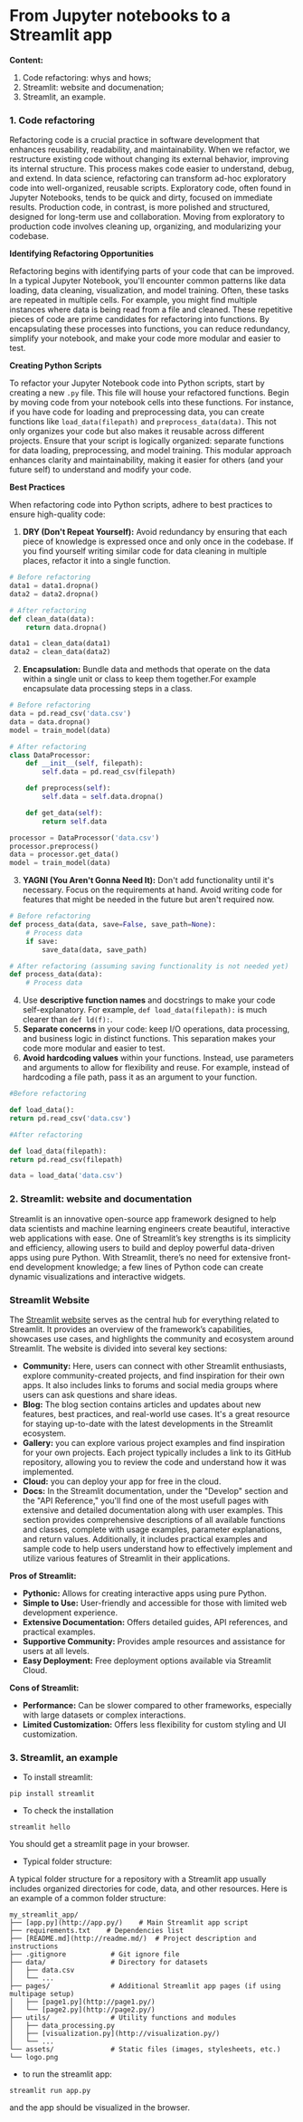 # From Jupyter notebooks to a Streamlit app

**Content:**

1. Code refactoring: whys and hows;
2. Streamlit: website and documenation;
3. Streamlit, an example.

### 1. Code refactoring

Refactoring code is a crucial practice in software development that enhances reusability, readability, and maintainability. When we refactor, we restructure existing code without changing its external behavior, improving its internal structure. This process makes code easier to understand, debug, and extend. In data science, refactoring can transform ad-hoc exploratory code into well-organized, reusable scripts. Exploratory code, often found in Jupyter Notebooks, tends to be quick and dirty, focused on immediate results. Production code, in contrast, is more polished and structured, designed for long-term use and collaboration. Moving from exploratory to production code involves cleaning up, organizing, and modularizing your codebase.

**Identifying Refactoring Opportunities**

Refactoring begins with identifying parts of your code that can be improved. In a typical Jupyter Notebook, you'll encounter common patterns like data loading, data cleaning, visualization, and model training. Often, these tasks are repeated in multiple cells. For example, you might find multiple instances where data is being read from a file and cleaned. These repetitive pieces of code are prime candidates for refactoring into functions. By encapsulating these processes into functions, you can reduce redundancy, simplify your notebook, and make your code more modular and easier to test.

**Creating Python Scripts**

To refactor your Jupyter Notebook code into Python scripts, start by creating a new `.py` file. This file will house your refactored functions. Begin by moving code from your notebook cells into these functions. For instance, if you have code for loading and preprocessing data, you can create functions like `load_data(filepath)` and `preprocess_data(data)`. This not only organizes your code but also makes it reusable across different projects. Ensure that your script is logically organized: separate functions for data loading, preprocessing, and model training. This modular approach enhances clarity and maintainability, making it easier for others (and your future self) to understand and modify your code.

**Best Practices**

When refactoring code into Python scripts, adhere to best practices to ensure high-quality code:

1. **DRY (Don't Repeat Yourself):** Avoid redundancy by ensuring that each piece of knowledge is expressed once and only once in the codebase. If you find yourself writing similar code for data cleaning in multiple places, refactor it into a single function.

```python
# Before refactoring
data1 = data1.dropna()
data2 = data2.dropna()

# After refactoring
def clean_data(data):
    return data.dropna()

data1 = clean_data(data1)
data2 = clean_data(data2)
```

2. **Encapsulation:** Bundle data and methods that operate on the data within a single unit or class to keep them together.For example encapsulate data processing steps in a class.

```python
# Before refactoring
data = pd.read_csv('data.csv')
data = data.dropna()
model = train_model(data)

# After refactoring
class DataProcessor:
    def __init__(self, filepath):
        self.data = pd.read_csv(filepath)

    def preprocess(self):
        self.data = self.data.dropna()

    def get_data(self):
        return self.data

processor = DataProcessor('data.csv')
processor.preprocess()
data = processor.get_data()
model = train_model(data)
```

3. **YAGNI (You Aren't Gonna Need It):** Don't add functionality until it's necessary. Focus on the requirements at hand. Avoid writing code for features that might be needed in the future but aren't required now.

```python
# Before refactoring
def process_data(data, save=False, save_path=None):
    # Process data
    if save:
        save_data(data, save_path)

# After refactoring (assuming saving functionality is not needed yet)
def process_data(data):
    # Process data
```

4. Use **descriptive function names** and docstrings to make your code self-explanatory. For example, `def load_data(filepath):` is much clearer than `def ld(f):`. 
5. **Separate concerns** in your code: keep I/O operations, data processing, and business logic in distinct functions. This separation makes your code more modular and easier to test. 
6. **Avoid hardcoding values** within your functions. Instead, use parameters and arguments to allow for flexibility and reuse. For example, instead of hardcoding a file path, pass it as an argument to your function. 
```python  
#Before refactoring

def load_data():
return pd.read_csv('data.csv')

#After refactoring

def load_data(filepath):
return pd.read_csv(filepath)

data = load_data('data.csv')
```

### 2. Streamlit: website and documentation

Streamlit is an innovative open-source app framework designed to help data scientists and machine learning engineers create beautiful, interactive web applications with ease. One of Streamlit’s key strengths is its simplicity and efficiency, allowing users to build and deploy powerful data-driven apps using pure Python. With Streamlit, there’s no need for extensive front-end development knowledge; a few lines of Python code can create dynamic visualizations and interactive widgets.

### Streamlit Website

The [Streamlit website](https://streamlit.io/) serves as the central hub for everything related to Streamlit. It provides an overview of the framework’s capabilities, showcases use cases, and highlights the community and ecosystem around Streamlit. The website is divided into several key sections:

- **Community:** Here, users can connect with other Streamlit enthusiasts, explore community-created projects, and find inspiration for their own apps. It also includes links to forums and social media groups where users can ask questions and share ideas.
- **Blog:** The blog section contains articles and updates about new features, best practices, and real-world use cases. It's a great resource for staying up-to-date with the latest developments in the Streamlit ecosystem.
- **Gallery:** you can explore various project examples and find inspiration for your own projects. Each project typically includes a link to its GitHub repository, allowing you to review the code and understand how it was implemented.
- **Cloud:** you can deploy your app for free in the cloud.
- **Docs:** In the Streamlit documentation, under the "Develop" section and the "API Reference," you'll find one of the most usefull pages with extensive and detailed documentation along with user examples. This section provides comprehensive descriptions of all available functions and classes, complete with usage examples, parameter explanations, and return values. Additionally, it includes practical examples and sample code to help users understand how to effectively implement and utilize various features of Streamlit in their applications.

**Pros of Streamlit:**

- **Pythonic:** Allows for creating interactive apps using pure Python.
- **Simple to Use:** User-friendly and accessible for those with limited web development experience.
- **Extensive Documentation:** Offers detailed guides, API references, and practical examples.
- **Supportive Community:** Provides ample resources and assistance for users at all levels.
- **Easy Deployment:** Free deployment options available via Streamlit Cloud.

**Cons of Streamlit:**

- **Performance:** Can be slower compared to other frameworks, especially with large datasets or complex interactions.
- **Limited Customization:** Offers less flexibility for custom styling and UI customization.

### 3. Streamlit, an example

- To install streamlit:

`pip install streamlit`

- To check the installation

`streamlit hello`

You should get a streamlit page in your browser.

- Typical folder structure:

A typical folder structure for a repository with a Streamlit app usually includes organized directories for code, data, and other resources. Here is an example of a common folder structure:
```
my_streamlit_app/
├── [app.py](http://app.py/)    # Main Streamlit app script
├── requirements.txt    # Dependencies list
├── [README.md](http://readme.md/)  # Project description and 
instructions
├── .gitignore           # Git ignore file
├── data/                # Directory for datasets
│   ├── data.csv
│   └── ...
├── pages/               # Additional Streamlit app pages (if using multipage setup)
│   ├── [page1.py](http://page1.py/)
│   └── [page2.py](http://page2.py/)
├── utils/               # Utility functions and modules
│   ├── data_processing.py
│   ├── [visualization.py](http://visualization.py/)
│   └── ...
└── assets/              # Static files (images, stylesheets, etc.)
└── logo.png

```
- to run the streamlit app:

`streamlit run app.py`

and the app should be visualized in the browser.